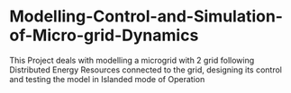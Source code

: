 # Modelling-Control-and-Simulation-of-Micro-grid-Dynamics
This Project deals with modelling a microgrid with 2 grid following Distributed Energy Resources connected to the grid, designing its control and testing the model in Islanded mode of Operation
